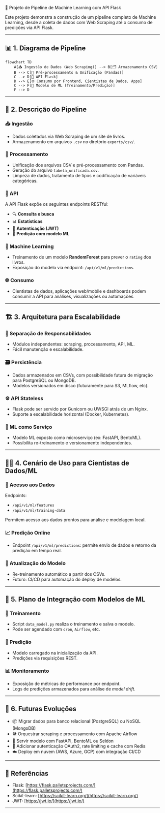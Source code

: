 
 🧠 Projeto de Pipeline de Machine Learning com API Flask

Este projeto demonstra a construção de um pipeline completo de Machine Learning, desde a coleta de dados com Web Scraping até o consumo de predições via API Flask.

---

## 📊 1. Diagrama de Pipeline

```
flowchart TD
    A[📥 Ingestão de Dados (Web Scraping)] --> B[🗂️ Armazenamento CSV]
    B --> C[🧹 Pré-processamento & Unificação (Pandas)]
    C --> D[🚀 API Flask]
    D --> E[🌐 Consumo por Frontend, Cientistas de Dados, Apps]
    C --> F[🤖 Modelo de ML (Treinamento/Predição)]
    F --> D
```
    
---

## 🧾 2. Descrição do Pipeline

### 📥 Ingestão  
- Dados coletados via Web Scraping de um site de livros.  
- Armazenamento em arquivos `.csv` no diretório `exports/csv/`.

### 🔄 Processamento  
- Unificação dos arquivos CSV e pré-processamento com Pandas.  
- Geração do arquivo `tabela_unificada.csv`.  
- Limpeza de dados, tratamento de tipos e codificação de variáveis categóricas.

### 🚀 API  
A API Flask expõe os seguintes endpoints RESTful:

- 🔍 **Consulta e busca**
- 📊 **Estatísticas**
- 🔐 **Autenticação (JWT)**
- 🤖 **Predição com modelo ML**

### 🤖 Machine Learning  
- Treinamento de um modelo **RandomForest** para prever o `rating` dos livros.  
- Exposição do modelo via endpoint: `/api/v1/ml/predictions`.

### 🌐 Consumo  
- Cientistas de dados, aplicações web/mobile e dashboards podem consumir a API para análises, visualizações ou automações.

---

## 🏗️ 3. Arquitetura para Escalabilidade

### 🧩 Separação de Responsabilidades  
- Módulos independentes: scraping, processamento, API, ML.  
- Fácil manutenção e escalabilidade.

### 🗃️ Persistência  
- Dados armazenados em CSVs, com possibilidade futura de migração para PostgreSQL ou MongoDB.  
- Modelos versionados em disco (futuramente para S3, MLflow, etc).

### ⚙️ API Stateless  
- Flask pode ser servido por Gunicorn ou UWSGI atrás de um Nginx.  
- Suporte a escalabilidade horizontal (Docker, Kubernetes).

### 🧠 ML como Serviço  
- Modelo ML exposto como microserviço (ex: FastAPI, BentoML).  
- Possibilita re-treinamento e versionamento independentes.

---

## 👨‍🔬 4. Cenário de Uso para Cientistas de Dados/ML

### 📂 Acesso aos Dados  
Endpoints:

- `/api/v1/ml/features`
- `/api/v1/ml/training-data`

Permitem acesso aos dados prontos para análise e modelagem local.

### 📈 Predição Online  
- Endpoint `/api/v1/ml/predictions`: permite envio de dados e retorno da predição em tempo real.

### 🔁 Atualização do Modelo  
- Re-treinamento automático a partir dos CSVs.  
- Futuro: CI/CD para automação do deploy de modelos.

---

## 🔌 5. Plano de Integração com Modelos de ML

### 🎯 Treinamento  
- Script `data_model.py` realiza o treinamento e salva o modelo.  
- Pode ser agendado com `cron`, `Airflow`, etc.

### 🧠 Predição  
- Modelo carregado na inicialização da API.  
- Predições via requisições REST.

### 📊 Monitoramento  
- Exposição de métricas de performance por endpoint.  
- Logs de predições armazenados para análise de *model drift*.

---

## 🚀 6. Futuras Evoluções

- 📦 Migrar dados para banco relacional (PostgreSQL) ou NoSQL (MongoDB)  
- 🛠️ Orquestrar scraping e processamento com Apache Airflow  
- 🤖 Servir modelo com FastAPI, BentoML ou Seldon  
- 🔐 Adicionar autenticação OAuth2, rate limiting e cache com Redis  
- ☁️ Deploy em nuvem (AWS, Azure, GCP) com integração CI/CD  

---

## 📌 Referências

- Flask: [https://flask.palletsprojects.com/](https://flask.palletsprojects.com/)  
- Scikit-learn: [https://scikit-learn.org/](https://scikit-learn.org/)  
- JWT: [https://jwt.io/](https://jwt.io/)

---
